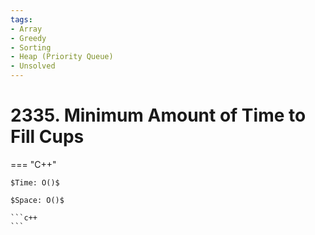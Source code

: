 ```yaml
---
tags:
- Array
- Greedy
- Sorting
- Heap (Priority Queue)
- Unsolved
---
```



# 2335. Minimum Amount of Time to Fill Cups

=== "C++"

    $Time: O()$

    $Space: O()$

    ```c++
    ```
